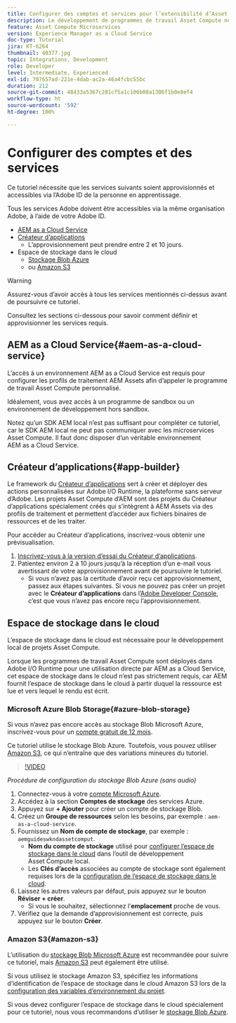 ```yaml
---
title: Configurer des comptes et services pour l’extensibilité d’Asset Compute
description: Le développement de programmes de travail Asset Compute nécessite l’accès à des comptes et à des services, y compris AEM as a Cloud Service, le Créateur d’applications et l’espace de stockage dans le cloud fourni par Microsoft ou Amazon.
feature: Asset Compute Microservices
version: Experience Manager as a Cloud Service
doc-type: Tutorial
jira: KT-6264
thumbnail: 40377.jpg
topic: Integrations, Development
role: Developer
level: Intermediate, Experienced
exl-id: 707657ad-221e-4dab-ac2a-46a4fcbc55bc
duration: 212
source-git-commit: 48433a5367c281cf5a1c106b08a1306f1b0e8ef4
workflow-type: ht
source-wordcount: '592'
ht-degree: 100%

---
```


# Configurer des comptes et des services

Ce tutoriel nécessite que les services suivants soient approvisionnés et accessibles via l’Adobe ID de la personne en apprentissage.

Tous les services Adobe doivent être accessibles via la même organisation Adobe, à l’aide de votre Adobe ID.

+ [AEM as a Cloud Service](#aem-as-a-cloud-service)
+ [Créateur d’applications](#app-builder)
   + L’approvisionnement peut prendre entre 2 et 10 jours.
+ Espace de stockage dans le cloud
   + [Stockage Blob Azure](https://azure.microsoft.com/en-us/services/storage/blobs/)
   + ou [Amazon S3](https://aws.amazon.com/s3/?did=ft_card&amp;trk=ft_card)

>[!WARNING]
>
>Assurez-vous d’avoir accès à tous les services mentionnés ci-dessus avant de poursuivre ce tutoriel.
> 
> Consultez les sections ci-dessous pour savoir comment définir et approvisionner les services requis.

## AEM as a Cloud Service{#aem-as-a-cloud-service}

L’accès à un environnement AEM as a Cloud Service est requis pour configurer les profils de traitement AEM Assets afin d’appeler le programme de travail Asset Compute personnalisé.

Idéalement, vous avez accès à un programme de sandbox ou un environnement de développement hors sandbox.

Notez qu’un SDK AEM local n’est pas suffisant pour compléter ce tutoriel, car le SDK AEM local ne peut pas communiquer avec les microservices Asset Compute. Il faut donc disposer d’un véritable environnement AEM as a Cloud Service.

## Créateur d’applications{#app-builder}

Le framework du [Créateur d’applications](https://developer.adobe.com/app-builder/) sert à créer et déployer des actions personnalisées sur Adobe I/O Runtime, la plateforme sans serveur d’Adobe. Les projets Asset Compute d’AEM sont des projets du Créateur d’applications spécialement créés qui s’intègrent à AEM Assets via des profils de traitement et permettent d’accéder aux fichiers binaires de ressources et de les traiter.

Pour accéder au Créateur d’applications, inscrivez-vous obtenir une prévisualisation.

1. [Inscrivez-vous à la version d’essai du Créateur d’applications](https://developer.adobe.com/app-builder/trial/).
1. Patientez environ 2 à 10 jours jusqu’à la réception d’un e-mail vous avertissant de votre approvisionnement avant de poursuivre le tutoriel.
   + Si vous n’avez pas la certitude d’avoir reçu cet approvisionnement, passez aux étapes suivantes. Si vous ne pouvez pas créer un projet avec le __Créateur d’applications__ dans l’[Adobe Developer Console](https://developer.adobe.com/console/), c’est que vous n’avez pas encore reçu l’approvisionnement.

## Espace de stockage dans le cloud

L’espace de stockage dans le cloud est nécessaire pour le développement local de projets Asset Compute.

Lorsque les programmes de travail Asset Compute sont déployés dans Adobe I/O Runtime pour une utilisation directe par AEM as a Cloud Service, cet espace de stockage dans le cloud n’est pas strictement requis, car AEM fournit l’espace de stockage dans le cloud à partir duquel la ressource est lue et vers lequel le rendu est écrit.

### Microsoft Azure Blob Storage{#azure-blob-storage}

Si vous n’avez pas encore accès au stockage Blob Microsoft Azure, inscrivez-vous pour un [compte gratuit de 12 mois](https://azure.microsoft.com/fr-fr/free/).

Ce tutoriel utilise le stockage Blob Azure. Toutefois, vous pouvez utiliser [Amazon S3](#amazon-s3), ce qui n’entraîne que des variations mineures du tutoriel.

>[!VIDEO](https://video.tv.adobe.com/v/40377?quality=12&learn=on)

_Procédure de configuration du stockage Blob Azure (sans audio)_

1. Connectez-vous à votre [compte Microsoft Azure](https://azure.microsoft.com/fr-fr/account/).
1. Accédez à la section __Comptes de stockage__ des services Azure.
1. Appuyez sur __+ Ajouter__ pour créer un compte de stockage Blob.
1. Créez un __Groupe de ressources__ selon les besoins, par exemple : `aem-as-a-cloud-service`.
1. Fournissez un __Nom de compte de stockage__, par exemple : `aemguideswkndassetcomput`.
   + __Nom du compte de stockage__ utilisé pour [configurer l’espace de stockage dans le cloud](../develop/environment-variables.md) dans l’outil de développement Asset Compute local.
   + Les __Clés d’accès__ associées au compte de stockage sont également requises lors de la [configuration de l’espace de stockage dans le cloud](../develop/environment-variables.md).
1. Laissez les autres valeurs par défaut, puis appuyez sur le bouton __Réviser + créer__.
   + Si vous le souhaitez, sélectionnez l’__emplacement__ proche de vous.
1. Vérifiez que la demande d’approvisionnement est correcte, puis appuyez sur le bouton __Créer__.

### Amazon S3{#amazon-s3}

L’utilisation du [stockage Blob Microsoft Azure](#azure-blob-storage) est recommandée pour suivre ce tutoriel, mais [Amazon S3](https://aws.amazon.com/s3/?did=ft_card&amp;trk=ft_card) peut également être utilisé.

Si vous utilisez le stockage Amazon S3, spécifiez les informations d’identification de l’espace de stockage dans le cloud Amazon S3 lors de la [configuration des variables d’environnement du projet](../develop/environment-variables.md#amazon-s3).

Si vous devez configurer l’espace de stockage dans le cloud spécialement pour ce tutoriel, nous vous recommandons d’utiliser le [stockage Blob Azure](#azure-blob-storage).
